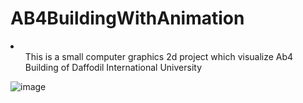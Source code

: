 # AB4BuildingWithAnimation
<li><ul>This is a small computer graphics 2d project which visualize Ab4 Building of Daffodil International University</ul></li>

![image]([[https://user-images.githubusercontent.com/101653416/162583266-aac59efc-f1e2-4e65-a514-8b37d4573d22.png](https://postimg.cc/BXndKsKM)](https://i.postimg.cc/WbGjx1bL/Screenshot-202-15-3781.png))
